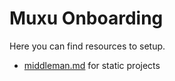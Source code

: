 # Muxu Onboarding

Here you can find resources to setup.

- [middleman.md](https://github.com/muxumuxu/knowledge_base/blob/master/middleman.md) for static projects

